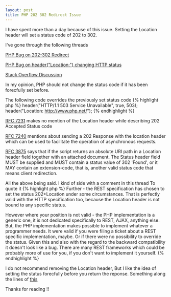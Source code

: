 ```yaml
---
layout: post
title: PHP 202 302 Redirect Issue
---
```


I have spent more than a day because of this issue.
Setting the Location header will set a status code of 202 to 302.

I've gone through the following threads

[PHP Bug on 202-302 Redirect](https://bugs.php.net/bug.php?id=70273)

[PHP Bug on header("Location:") changing HTTP status](https://bugs.php.net/bug.php?id=51749)

[Stack Overflow Discussion](http://stackoverflow.com/questions/26199228/is-the-use-of-location-header-in-http-202-response-rfc-compliant)

In my opinion, PHP should not change the status code if it has been forecfully set before.

The following code overrides the previously set status code
{% highlight php %}
header("HTTP/1.1 503 Service Unavailable", true, 503);
header("Location: http://www.php.net/");
{% endhighlight %}

[RFC 7231](https://tools.ietf.org/html/rfc7231#section-6.3.3) makes no mention of the Location header while describing 202 Accepted Status code

[RFC 7240](https://tools.ietf.org/html/rfc7240#section-4.1) mentions about sending a 202 Response with the location header which can be used to facilitate the operation of asynchronous requests.

[RFC 3875](https://tools.ietf.org/html/rfc3875#section-6.2.3) says that if the script returns an absolute URI path in a Location header field together with an attached document. The Status header field MUST be supplied and MUST contain a status value of 302 'Found', or it MAY contain an extension-code, that is, another valid status code that means client redirection.

All the above being said. I kind of side with a comment in this thread 
To quote it 
{% highlight php %}
Further - the REST specification has chosen to set the status 202+Location under some circumstances. That is perfectly valid with the HTTP specification too, because the Location header is not bound to any specific status.

However where your position is not valid - the PHP implementation is a generic one, it is not dedicated specifically to REST, AJAX, anything else. But, the PHP implementation makes possible to implement whatever a programmer needs. It were valid if you were filing a ticket about a REST specific implementation, maybe. Or if there were no possibility to override the status. Given this and also with the regard to the backward compatibility it doesn't look like a bug. There are many REST frameworks which could be probably more of use for you, if you don't want to implement it yourself.
{% endhighlight %}

I do not recommend removing the Location header, But I like the idea of setting the status forecfully before you return the reponse. Something along the lines of [this](https://github.com/yiisoft/yii2/issues/9412)

Thanks for reading !!